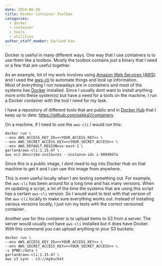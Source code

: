 ```yaml
---
date: 2018-06-28
title: Docker Container Toolbox
categories:
  - docker
  - container
  - tools
  - utilities
author_staff_member: Garland Kan
---
```

Docker is useful in many different ways.  One way that I use containers is to
use them like a toolbox.  Mostly the toolbox contains just a binary that I need
or a few that are useful together.

As an example, lot of my work involves using [Amazon Web Services (AWS)](https://aws.amazon.com/)
and I used the [aws-cli](https://aws.amazon.com/cli/) to automate things and look up information.  
Most of everything I run nowadays are in containers and most of the systems has [Docker](https://www.docker.com) installed.  Since I usually dont want to install
anything more onto these system(s) but have a need for a tools on the machine, I
run a Docker container with the tool I need for my task.

I have a repository of different tools that are public and in [Docker Hub](https://hub.docker.com/
) that I keep up to date: https://github.com/sekka1/containers.  

On a machine, if I need to use the `aws-cli` I would run this:
```
docker run \
--env AWS_ACCESS_KEY_ID=<<YOUR_ACCESS_KEY>> \
--env AWS_SECRET_ACCESS_KEY=<<YOUR_SECRET_ACCESS>> \
--env AWS_DEFAULT_REGION=us-east-1 \
garland/aws-cli:1.15.47 \
aws ec2 describe-instances --instance-ids i-90949d7a
```

Since this is a public image, I dont need to log into Docker Hub on that machine to
get it and I can use this image from anywhere.

This is even useful locally when I am testing something out.  For example, the `aws-cli`
has been around for a long time and has many versions.  When im updating a script, a lot
of the time the systems that are using this script has a certain `aws-cli` version.  So
I would want to test with that version of the `aws-cli` locally to make sure everything
works out.  Instead of installing various versions locally, I just run my tests with the
correct versioned container.

Another use for this container is to upload items to S3 from a server.  The server
would usually not have `aws-cli` installed but it does have Docker.  With this
command you can upload anything to your S3 buckets:
```
docker run \
--env AWS_ACCESS_KEY_ID=<<YOUR_ACCESS_KEY>> \
--env AWS_SECRET_ACCESS_KEY=<<YOUR_SECRET_ACCESS>> \
-v $PWD:/data \
garland/aws-cli:1.15.47 \
aws s3 sync . s3://mybucket
```
